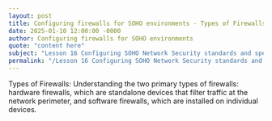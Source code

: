 ```yaml
---
layout: post
title: Configuring firewalls for SOHO environments - Types of Firewalls
date: 2025-01-10 12:00:00 -0000
author: Configuring firewalls for SOHO environments
quote: "content here"
subject: "Lesson 16 Configuring SOHO Network Security standards and specifications"
permalink: "/Lesson 16 Configuring SOHO Network Security standards and specifications/Configuring firewalls for SOHO environments/Configuring firewalls for SOHO environments - Types of Firewalls"
---
```


Types of Firewalls: Understanding the two primary types of firewalls: hardware firewalls, which are standalone devices that filter traffic at the network perimeter, and software firewalls, which are installed on individual devices.
